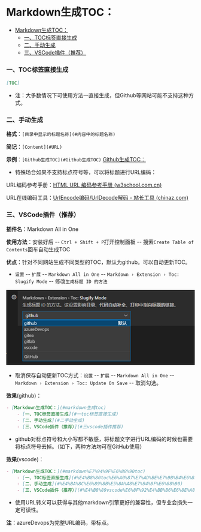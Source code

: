 # Markdown生成TOC：

- [Markdown生成TOC：](#markdown生成toc)
    - [一、TOC标签直接生成](#一toc标签直接生成)
    - [二、手动生成](#二手动生成)
    - [三、VSCode插件（推荐）](#三vscode插件推荐)



### 一、TOC标签直接生成

```markdown
[TOC]
```

- 注：大多数情况下可使用方法一直接生成，但Github等网站可能不支持这种方式。



### 二、手动生成

**格式**：`[目录中显示的标题名称](#内容中的标题名称)` 

**简记**：`[Content](#URL)`

**示例**：`[Github生成TOC](#Github生成TOC)` [Github生成TOC：](#Github生成TOC)

- 特殊场合如果不支持标点符号等，可以将标题进行URL编码：

URL编码参考手册：[HTML URL 编码参考手册 (w3school.com.cn)](https://www.w3school.com.cn/tags/html_ref_urlencode.asp)

URL在线编码工具：[UrlEncode编码/UrlDecode解码 - 站长工具 (chinaz.com)](http://tool.chinaz.com/tools/urlencode.aspx)



### 三、VSCode插件（推荐）

**插件名**：Markdown All in One

**使用方法**：安装好后 -- `Ctrl + Shift + P`打开控制面板 -- 搜索`Create Table of Contents`回车自动生成TOC

**优点**：针对不同网站生成不同类型的TOC，默认为github。可以自动更新TOC。

- `设置` -- `扩展` -- `Markdown All in One` -- `Markdown › Extension › Toc: Slugify Mode` -- 修改`生成标题 ID 的方法`

![image-20210812181809581](./img1.png)

- 取消保存自动更新TOC方式：`设置` -- `扩展` -- `Markdown All in One` -- `Markdown › Extension › Toc: Update On Save` -- 取消勾选。

**效果**(github)：

```markdown
- [Markdown生成TOC：](#markdown生成toc)
    - [一、TOC标签直接生成](#一toc标签直接生成)
    - [二、手动生成](#二手动生成)
    - [三、VSCode插件（推荐）](#三vscode插件推荐)
```

- github对标点符号和大小写都不敏感，将标题文字进行URL编码的时候也需要将标点符号去掉。（如下，两种方法均可在GitHub使用）

**效果**(vscode)：

```markdown
- [Markdown生成TOC：](#markdown%E7%94%9F%E6%88%90toc)
    - [一、TOC标签直接生成](#%E4%B8%80toc%E6%A0%87%E7%AD%BE%E7%9B%B4%E6%8E%A5%E7%94%9F%E6%88%90)
    - [二、手动生成](#%E4%BA%8C%E6%89%8B%E5%8A%A8%E7%94%9F%E6%88%90)
    - [三、VSCode插件（推荐）](#%E4%B8%89vscode%E6%8F%92%E4%BB%B6%E6%8E%A8%E8%8D%90)
```

- 使用URL转义可以获得与其他markdown引擎更好的兼容性，但专业会损失一定可读性。

**注**：azureDevops为完整URL编码，带标点。
